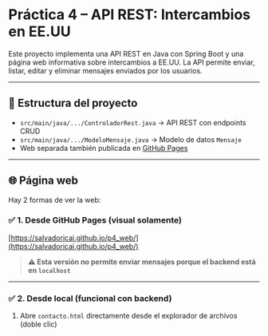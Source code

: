 # Práctica 4 – API REST: Intercambios en EE.UU

Este proyecto implementa una API REST en Java con Spring Boot y una página web informativa sobre intercambios a EE.UU. La API permite enviar, listar, editar y eliminar mensajes enviados por los usuarios.

---

## 📁 Estructura del proyecto

- `src/main/java/.../ControladorRest.java` → API REST con endpoints CRUD
- `src/main/java/.../ModeloMensaje.java` → Modelo de datos `Mensaje`
- Web separada también publicada en [GitHub Pages](https://salvadoricai.github.io/p4_web/) 

---

## 🌐 Página web

Hay 2 formas de ver la web:

### ✅ 1. Desde GitHub Pages (visual solamente)
[https://salvadoricai.github.io/p4_web/](https://salvadoricai.github.io/p4_web/)

> **⚠️ Esta versión no permite enviar mensajes porque el backend está en `localhost`**

---

### ✅ 2. Desde local (funcional con backend)

1. Abre `contacto.html` directamente desde el explorador de archivos (doble clic)  
